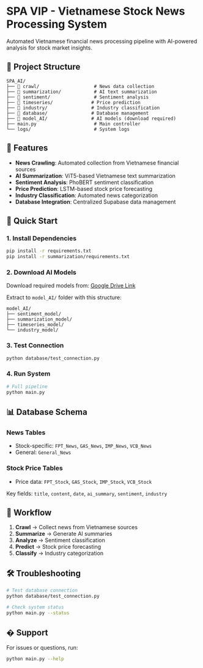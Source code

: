 # SPA VIP - Vietnamese Stock News Processing System

Automated Vietnamese financial news processing pipeline with AI-powered analysis for stock market insights.

## 📁 Project Structure

```
SPA_AI/
├── 📁 crawl/                    # News data collection
├── 📁 summarization/            # AI text summarization
├── 📁 sentiment/                # Sentiment analysis
├── 📁 timeseries/              # Price prediction
├── 📁 industry/                # Industry classification
├── 📁 database/                # Database management
├── 📁 model_AI/                # AI models (download required)
├── main.py                     # Main controller
└── logs/                       # System logs
```

## 🎯 Features

- **News Crawling**: Automated collection from Vietnamese financial sources
- **AI Summarization**: ViT5-based Vietnamese text summarization
- **Sentiment Analysis**: PhoBERT sentiment classification
- **Price Prediction**: LSTM-based stock price forecasting
- **Industry Classification**: Automated news categorization
- **Database Integration**: Centralized Supabase data management

## 🚀 Quick Start

### 1. Install Dependencies
```bash
pip install -r requirements.txt
pip install -r summarization/requirements.txt
```

### 2. Download AI Models
Download required models from: [Google Drive Link](https://drive.google.com/drive/folders/1Qzf2ZwtcBZEEmwzUaGV4gydIm-APgdT8?usp=drive_link)

Extract to `model_AI/` folder with this structure:
```
model_AI/
├── sentiment_model/
├── summarization_model/
├── timeseries_model/
└── industry_model/
```

### 3. Test Connection
```bash
python database/test_connection.py
```

### 4. Run System
```bash
# Full pipeline
python main.py 

```

## 📊 Database Schema

### News Tables
- Stock-specific: `FPT_News`, `GAS_News`, `IMP_News`, `VCB_News`
- General: `General_News`

### Stock Price Tables
- Price data: `FPT_Stock`, `GAS_Stock`, `IMP_Stock`, `VCB_Stock`

Key fields: `title`, `content`, `date`, `ai_summary`, `sentiment`, `industry`

## 🔄 Workflow

1. **Crawl** → Collect news from Vietnamese sources
2. **Summarize** → Generate AI summaries
3. **Analyze** → Sentiment classification
4. **Predict** → Stock price forecasting
5. **Classify** → Industry categorization

## 🛠️ Troubleshooting

```bash
# Test database connection
python database/test_connection.py

# Check system status
python main.py --status


```

## � Support

For issues or questions, run:
```bash
python main.py --help
```
